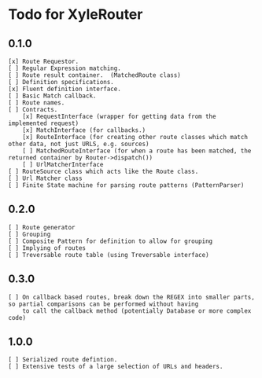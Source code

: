 Todo for XyleRouter
====================

0.1.0
-----

    [x] Route Requestor.
    [ ] Regular Expression matching.
    [ ] Route result container.  (MatchedRoute class)
    [ ] Definition specifications.
    [x] Fluent definition interface.
    [ ] Basic Match callback.
    [ ] Route names.
    [ ] Contracts.
        [x] RequestInterface (wrapper for getting data from the implemented request)
        [x] MatchInterface (for callbacks.)
        [x] RouteInterface (for creating other route classes which match other data, not just URLS, e.g. sources)
        [ ] MatchedRouteInterface (for when a route has been matched, the returned container by Router->dispatch())
        [ ] UrlMatcherInterface
    [ ] RouteSource class which acts like the Route class.
    [ ] Url Matcher class
    [ ] Finite State machine for parsing route patterns (PatternParser)

0.2.0
-----

    [ ] Route generator
    [ ] Grouping
    [ ] Composite Pattern for definition to allow for grouping
    [ ] Implying of routes
    [ ] Treversable route table (using Treversable interface)


0.3.0
-----

    [ ] On callback based routes, break down the REGEX into smaller parts, so partial comparisons can be performed without having
        to call the callback method (potentially Database or more complex code)

1.0.0
-----

    [ ] Serialized route defintion.
    [ ] Extensive tests of a large selection of URLs and headers.
